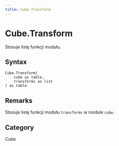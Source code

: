 ```yaml
---
title: Cube.Transform
---
```


# Cube.Transform


Stosuje listę funkcji modułu.


## Syntax

```powerquery
Cube.Transform(
    cube as table,
    transforms as list
) as table
```


## Remarks

Stosuje listę funkcji modułu <code>transforms</code> w module <code>cube</code>.



## Category
Cube
